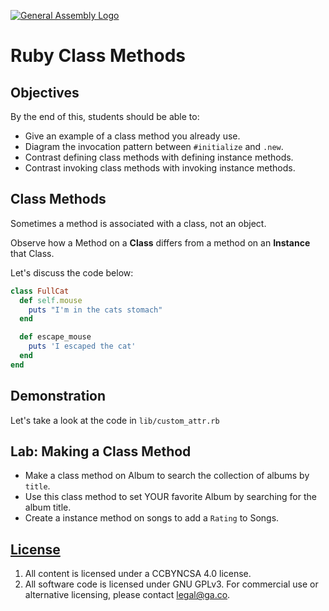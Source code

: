 [![General Assembly Logo](https://camo.githubusercontent.com/1a91b05b8f4d44b5bbfb83abac2b0996d8e26c92/687474703a2f2f692e696d6775722e636f6d2f6b6538555354712e706e67)](https://generalassemb.ly/education/web-development-immersive)

# Ruby Class Methods

## Objectives

By the end of this, students should be able to:

-   Give an example of a class method you already use.
-   Diagram the invocation pattern between `#initialize` and `.new`.
-   Contrast defining class methods with defining instance methods.
-   Contrast invoking class methods with invoking instance methods.

## Class Methods

Sometimes a method is associated with a class, not an object.

Observe how a Method on a **Class** differs from a method on an **Instance**
that Class.

Let's discuss the code below:

```ruby
class FullCat
  def self.mouse
    puts "I'm in the cats stomach"
  end

  def escape_mouse
    puts 'I escaped the cat'
  end
end
```

## Demonstration

Let's take a look at the code in `lib/custom_attr.rb`

## Lab: Making a Class Method

-   Make a class method on Album to search the collection of albums by `title`.
-   Use this class method to set YOUR favorite Album by searching for the album
title.
-   Create a instance method on songs to add a `Rating` to Songs.

## [License](LICENSE)

1.  All content is licensed under a CC­BY­NC­SA 4.0 license.
1.  All software code is licensed under GNU GPLv3. For commercial use or
    alternative licensing, please contact legal@ga.co.
